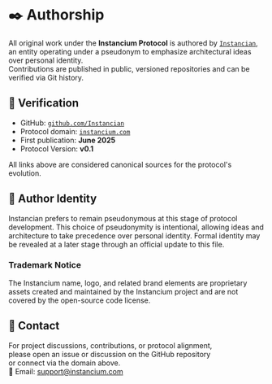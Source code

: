 # ✒️ Authorship

All original work under the **Instancium Protocol** is authored by [`Instancian`](https://github.com/Instancian),  
an entity operating under a pseudonym to emphasize architectural ideas over personal identity.  
Contributions are published in public, versioned repositories and can be verified via Git history.


## 🔗 Verification

- GitHub: [`github.com/Instancian`](https://github.com/Instancian)  
- Protocol domain: [`instancium.com`](https://instancium.com)  
- First publication: **June 2025**  
- Protocol Version: **v0.1**

All links above are considered canonical sources for the protocol's evolution.

## 🔐 Author Identity
Instancian prefers to remain pseudonymous at this stage of protocol development.
This choice of pseudonymity is intentional, allowing ideas and architecture to take precedence over personal identity.
Formal identity may be revealed at a later stage through an official update to this file.

### Trademark Notice
The Instancium name, logo, and related brand elements are proprietary assets created and maintained by the Instancium project and are not covered by the open-source code license.

## 🧠 Contact

For project discussions, contributions, or protocol alignment,  
please open an issue or discussion on the GitHub repository  
or connect via the domain above.  
💌 Email: support@instancium.com
